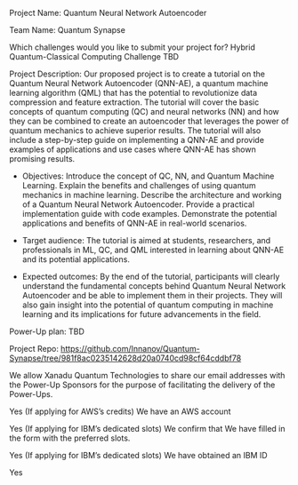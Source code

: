 Project Name:
Quantum Neural Network Autoencoder

Team Name:
Quantum Synapse

Which challenges would you like to submit your project for?
Hybrid Quantum-Classical Computing Challenge
TBD

Project Description:
Our proposed project is to create a tutorial on the Quantum Neural Network Autoencoder (QNN-AE), a quantum machine learning algorithm (QML) that has the potential to revolutionize data compression and feature extraction. The tutorial will cover the basic concepts of quantum computing (QC) and neural networks (NN) and how they can be combined to create an autoencoder that leverages the power of quantum mechanics to achieve superior results. The tutorial will also include a step-by-step guide on implementing a QNN-AE and provide examples of applications and use cases where QNN-AE has shown promising results.

- Objectives:
Introduce the concept of QC, NN, and Quantum Machine Learning.
Explain the benefits and challenges of using quantum mechanics in machine learning.
Describe the architecture and working of a Quantum Neural Network Autoencoder.
Provide a practical implementation guide with code examples.
Demonstrate the potential applications and benefits of QNN-AE in real-world scenarios.

- Target audience: The tutorial is aimed at students, researchers, and professionals in ML, QC, and QML interested in learning about QNN-AE and its potential applications.

- Expected outcomes: By the end of the tutorial, participants will clearly understand the fundamental concepts behind Quantum Neural Network Autoencoder and be able to implement them in their projects. They will also gain insight into the potential of quantum computing in machine learning and its implications for future advancements in the field.

Power-Up plan:
TBD

Project Repo:
https://github.com/Innanov/Quantum-Synapse/tree/981f8ac0235142628d20a0740cd98cf64cddbf78

We allow Xanadu Quantum Technologies to share our email addresses with the Power-Up Sponsors for the purpose of facilitating the delivery of the Power-Ups.

Yes
(If applying for AWS’s credits) We have an AWS account

Yes
(If applying for IBM’s dedicated slots) We confirm that We have filled in the form with the preferred slots.

Yes
(If applying for IBM’s dedicated slots) We have obtained an IBM ID

Yes
